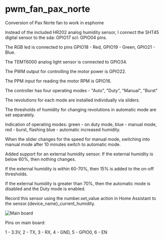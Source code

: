 # pwm_fan_pax_norte
Conversion of Pax Norte fan to work in esphome


Instead of the included HR202 analog humidity sensor, I connect the SHT45 digital sensor to the sda: GPIO17 scl: GPIO04 pins.

The RGB led is connected to pins GPIO18 - Red, GPIO19 - Green, GPIO21 - Blue.

The TEMT6000 analog light sensor is connected to GPIO34.

The PWM output for controlling the motor power is GPIO22.

The PPM input for reading the motor RPM is GPIO16.

The controller has four operating modes - "Auto", "Duty", "Manual", "Burst"

The revolutions for each mode are installed individually via sliders.

The thresholds of humidity for changing revolutions in automatic mode are set separately.

Indication of operating modes: green - on duty mode, blue - manual mode, red - burst, flashing blue - automatic increased humidity.

When the slider changes for the speed for manual mode, switching into manual mode after 10 minutes switch to automatic mode.

Added support for an external humidity sensor. If the external humidity is below 60%, then nothing changes. 

If the external humidity is within 60-70%, then 15% is added to the on-off thresholds. 

If the external humidity is greater than 70%, then the automatic mode is disabled and the Duty mode is enabled.

Record this sensor using the number.set_value action in Home Assistant to the sensor.{device_name}_current_humidity.


![Main board](https://github.com/KostuaD/pwm_fan_pax_norte/blob/main/PAX_NORTE.png#:~:text=PAX_NORTE.png)

Pins on main board:

1 - 3.3V, 
2 - TX, 
3 - RX, 
4 - GND, 
5 - GPIO0, 
6 - EN
